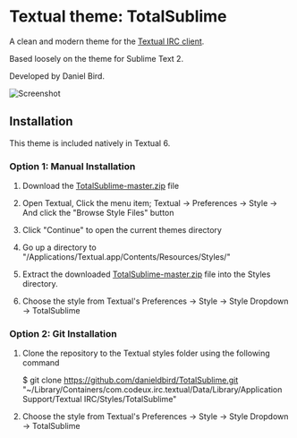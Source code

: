 # Textual theme: TotalSublime

A clean and modern theme for the <a href="http://www.codeux.com/textual/" target="_tab">Textual IRC client</a>.

Based loosely on the theme for Sublime Text 2.

Developed by Daniel Bird.

![Screenshot](https://github.com/danieldbird/tmp/blob/master/TotalSublime.png)


## Installation
This theme is included natively in Textual 6.

### Option 1: Manual Installation

1.  Download the [TotalSublime-master.zip](https://github.com/danieldbird/TotalSublime/archive/master.zip) file

2.  Open Textual, Click the menu item; Textual -> Preferences -> Style -> And click the "Browse Style Files" button

3.  Click "Continue" to open the current themes directory

4.  Go up a directory to "/Applications/Textual.app/Contents/Resources/Styles/"

4.  Extract the downloaded [TotalSublime-master.zip](https://github.com/danieldbird/TotalSublime/archive/master.zip) file into the Styles directory.

5.  Choose the style from Textual's Preferences -> Style -> Style Dropdown -> TotalSublime

### Option 2: Git Installation

1.  Clone the repository to the Textual styles folder using the following command

	$ git clone https://github.com/danieldbird/TotalSublime.git "~/Library/Containers/com.codeux.irc.textual/Data/Library/Application Support/Textual IRC/Styles/TotalSublime"

2.  Choose the style from Textual's Preferences -> Style -> Style Dropdown -> TotalSublime

